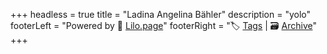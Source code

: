 +++
headless = true
title = "Ladina Angelina Bähler"
description = "yolo"
footerLeft = "Powered by 💜 [Lilo.page](https://www.lilo.page)"
footerRight = "🏷️ [Tags](/tags/) | 🗃️ [Archive](/posts/)"
+++
